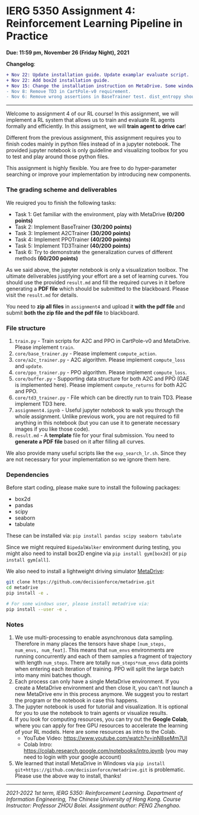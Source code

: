 # IERG 5350 Assignment 4: Reinforcement Learning Pipeline in Practice

**Due: 11:59 pm, November 26 (Friday Night), 2021**

**Changelog**:

```diff
+ Nov 22: Update installation guide. Update examplar evaluate script.
+ Nov 22: Add box2d installation guide.
+ Nov 15: Change the installation instruction on MetaDrive. Some windows user experience error if install via pip git+.
- Nov 8: Remove TD3 in CartPole-v0 requirement.
- Nov 6: Remove wrong assertions in BaseTrainer test. dist_entropy should be a tensor with single entry.
```

---


Welcome to assignment 4 of our RL course! In this assignment, we will implement a RL system that allows us to train and evaluate RL agents formally and efficiently. In this assigment, we will **train agent to drive car**!

Different from the previous assignment, this assignment requires you to finish codes mainly in python files instead of in a jupyter notebook. The provided jupyter notebook is only guideline and visualizing toolbox for you to test and play around those python files. 

This assignment is highly flexible. You are free to do hyper-parameter searching or improve your implementation by introducing new components.


### The grading scheme and deliverables

We reuiqred you to finish the following tasks:


* Task 1: Get familiar with the environment, play with MetaDrive **(0/200 points)**
* Task 2: Implement BaseTrainer **(30/200 points)**
* Task 3: Implement A2CTrainer **(30/200 points)**
* Task 4: Implement PPOTrainer **(40/200 points)**
* Task 5: Implement TD3Trainer **(40/200 points)**
* Task 6: Try to demonstrate the generalization curves of different methods **(60/200 points)**

As we said above, the jupyter notebook is only a visualization toolbox. The ultimate deliverables justifying your effort are a set of learning curves. You should use the provided `result.md` and fill the required curves in it before generating a **PDF file** which should be submitted to the blackboard. Please visit the `result.md` for details.

You need to **zip all files** in `assignment4` and upload it **with the pdf file**  and submit **both the zip file and the pdf file** to blackboard.



### File structure

1. `train.py` - Train scripts for A2C and PPO in CartPole-v0 and MetaDrive. Please implement `train`.
2. `core/base_trainer.py` - Please implement `compute_action`.
3. `core/a2c_trainer.py` - A2C algorithm. Please implement `compute_loss` and `update`.
4. `core/ppo_trainer.py` - PPO algorithm. Please implement `compute_loss`.
5. `core/buffer.py` - Supporting data structure for both A2C and PPO (GAE is implemented here). Please implement `compute_returns` for both A2C and PPO.
6. `core/td3_trainer.py` - File which can be directly run to train TD3. Please implement TD3 here.
7. `assignment4.ipynb` - Useful jupyter notebook to walk you through the whole assignment. Unlike previous work, you are not required to fill anything in this notebook (but you can use it to generate necessary images if you like those code). 
8. `result.md` - A **template** file for your final submission. You need to **generate a PDF file** based on it after filling all curves. 

We also provide many useful scripts like the `exp_search_lr.sh`. Since they are not necessary for your implementation so we ignore them here.



### Dependencies
Before start coding, please make sure to install the following packages:

* box2d
* pandas
* scipy
* seaborn
* tabulate

These can be installed via: `pip install pandas scipy seaborn tabulate`

Since we might required `BipedalWalker` environment during testing, you might also need to install box2D engine via `pip install gym[box2d]` or `pip install gym[all]`. 

We also need to install a lightweight driving simulator [MetaDrive](https://github.com/decisionforce/metadrive):
 
 
```bash
git clone https://github.com/decisionforce/metadrive.git
cd metadrive
pip install -e .

# For some windows user, please install metadrive via:
pip install --user -e .
```



### Notes

1. We use multi-processing to enable asynchronous data sampling. Therefore in many places the tensors have shape `[num_steps, num_envs, num_feat]`. This means that `num_envs` environments are running concurrently and each of them samples a fragment of trajectory with length `num_steps`. There are totally `num_steps*num_envs` data points when entering each iteration of training. PPO will split the large batch into many mini batches though.
2. Each process can only have a single MetaDrive environment. If you create a MetaDrive environment and then close it, you can't not launch a new MetaDrive env in this process anymore. We suggest you to restart the program or the notebook in case this happens.
3. The jupyter notebook is used for tutorial and visualization. It is optional for you to use the notebook to train agents or visualize results.
4. If you look for computing resources, you can try out the **Google Colab**, where you can apply for free GPU resources to accelerate the learning of your RL models. Here are some resources as intro to the Colab.
	- YouTube Video: https://www.youtube.com/watch?v=inN8seMm7UI
	- Colab Intro: https://colab.research.google.com/notebooks/intro.ipynb (you may need to login with your google account)
5. We learned that install MetaDrive in Windows via `pip install git+https://github.com/decisionforce/metadrive.git` is problematic. Please use the above way to install, thanks!








------

*2021-2022 1st term, IERG 5350: Reinforcement Learning. Department of Information Engineering, The Chinese University of Hong Kong. Course Instructor: Professor ZHOU Bolei. Assignment author: PENG Zhenghao.*


